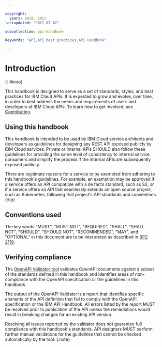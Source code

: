 ```yaml
---

copyright:
  years: 2019, 2021
lastupdated: "2021-07-02"

subcollection: api-handbook

keywords: "API,API best practices,API Handbook"

---
```


# Introduction
{: #intro}

This handbook is designed to serve as a set of standards, styles, and best practices for IBM Cloud
APIs. It is expected to grow and evolve, over time, in order to best address the needs and
requirements of users and developers of IBM Cloud APIs. To learn how to get involved, see
[Contributing](/docs/api-handbook?topic=api-handbook-contributing).

## Using this handbook

This handbook is intended to be used by IBM Cloud service architects and developers as guidelines
for designing any REST API exposed publicly by IBM Cloud services. Private or internal APIs SHOULD
also follow these guidelines for providing the same level of consistency to internal service
consumers and simplify the process if the internal APIs are subsequently exposed publicly.

There are legitimate reasons for a service to be exempted from adhering to this handbook's
guidelines. For example, an exemption may be approved if a service offers an API compatible with a
de facto standard, such as S3, or if a service offers an API that seamlessly extends an open
source project, such as Kubernetes, following that project's API standards and conventions.
{:tip}

## Conventions used

The key words "MUST", "MUST NOT", "REQUIRED", "SHALL", "SHALL NOT", "SHOULD", "SHOULD NOT",
"RECOMMENDED",  "MAY", and "OPTIONAL" in this document are to be interpreted as described in [RFC
2119](https://tools.ietf.org/html/rfc2119).

## Verifying compliance

The [OpenAPI Validator tool](https://github.com/IBM/openapi-validator) validates OpenAPI documents
against a subset of the standards defined in this handbook and identifies areas of non-compliance with
the OpenAPI specification or the guidelines in this handbook.

The output of the OpenAPI Validator is a report that identifies specific elements of the API definition
that fail to comply with the OpenAPI specification or the IBM API Handbook. All errors listed by the
report MUST be resolved prior to publication of the API unless the remediations would result in
breaking changes for an existing API version.

Resolving all issues reported by the validator does not guarantee full compliance
with this handbook's standards. API designers MUST perform further manual validations for the guidelines
that cannot be checked automatically by the tool.
{:note}
